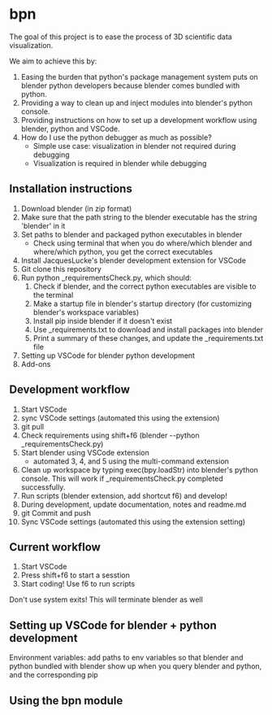 # bpn

The goal of this project is to ease the process of 3D scientific data
visualization.

We aim to achieve this by:

1. Easing the burden that python's package management system puts on
   blender python developers because blender comes bundled with python.
2. Providing a way to clean up and inject modules into blender's python
   console.
3. Providing instructions on how to set up a development workflow using
   blender, python and VSCode.
4. How do I use the python debugger as much as possible?
   - Simple use case: visualization in blender not required during debugging
   - Visualization is required in blender while debugging

## Installation instructions

1. Download blender (in zip format)
2. Make sure that the path string to the blender executable has the
   string 'blender' in it
3. Set paths to blender and packaged python executables in blender
   - Check using terminal that when you do where/which blender and where/which python, you get the correct executables
4. Install JacquesLucke's blender development extension for VSCode
5. Git clone this repository
6. Run python _requirementsCheck.py, which should:
   1. Check if blender, and the correct python executables are visible to the terminal
   2. Make a startup file in blender's startup directory (for customizing blender's workspace variables)
   3. Install pip inside blender if it doesn't exist
   4. Use _requirements.txt to download and install packages into blender
   5. Print a summary of these changes, and update the _requirements.txt file
7. Setting up VSCode for blender python development
8. Add-ons

## Development workflow

1. Start VSCode
2. sync VSCode settings (automated this using the extension)
3. git pull
4. Check requirements using shift+f6 (blender --python
   _requirementsCheck.py)
5. Start blender using VSCode extension
   - automated 3, 4, and 5 using the multi-command extension
6. Clean up workspace by typing exec(bpy.loadStr) into blender's python console. This will work if _requirementsCheck.py completed successfully.
7. Run scripts (blender extension, add shortcut f6) and develop!
8. During development, update documentation, notes and readme.md
9. git Commit and push
10. Sync VSCode settings (automated this using the extension setting)

## Current workflow

1. Start VSCode
2. Press shift+f6 to start a sesstion
3. Start coding! Use f6 to run scripts

Don't use system exits! This will terminate blender as well

## Setting up VSCode for blender + python development

Environment variables: add paths to env variables so that blender and
python bundled with blender show up when you query blender and python,
and the corresponding pip

## Using the bpn module